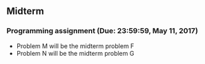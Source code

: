 ## Midterm

### Programming assignment (Due: 23:59:59, May 11, 2017)

+	Problem M will be the midterm problem F
+	Problem N will be the midterm problem G
